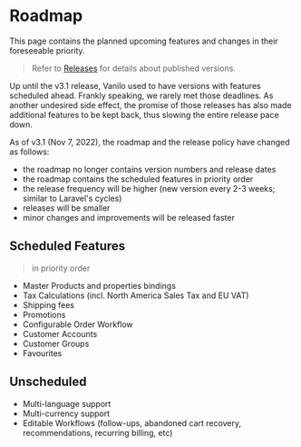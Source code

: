 # Roadmap

This page contains the planned upcoming features and changes in their foreseeable priority.

> Refer to [Releases](releases.md) for details about published versions.

Up until the v3.1 release, Vanilo used to have versions with features scheduled ahead.
Frankly speaking, we rarely met those deadlines. As another undesired side effect,
the promise of those releases has also made additional features to be kept back,
thus slowing the entire release pace down.

As of v3.1 (Nov 7, 2022), the roadmap and the release policy have changed as follows:

- the roadmap no longer contains version numbers and release dates
- the roadmap contains the scheduled features in priority order 
- the release frequency will be higher (new version every 2-3 weeks; similar to Laravel's cycles)
- releases will be smaller
- minor changes and improvements will be released faster

## Scheduled Features

> in priority order

- Master Products and properties bindings
- Tax Calculations (incl. North America Sales Tax and EU VAT)
- Shipping fees
- Promotions
- Configurable Order Workflow
- Customer Accounts
- Customer Groups
- Favourites

## Unscheduled

- Multi-language support
- Multi-currency support
- Editable Workflows (follow-ups, abandoned cart recovery,
  recommendations, recurring billing, etc)
